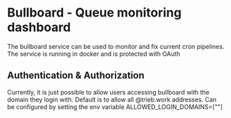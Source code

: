# Bullboard - Queue monitoring dashboard

The bullboard service can be used to monitor and fix current cron pipelines. The service is running in docker and is protected with OAuth

## Authentication & Authorization

Currently, it is just possible to allow users accessing bullboard with the domain they login with. Default is to allow all @trieb.work addresses.
Can be configured by setting the env variable ALLOWED_LOGIN_DOMAINS=[""]

